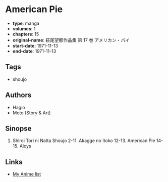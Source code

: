 # American Pie

-   **type**: manga
-   **volumes**: 1
-   **chapters**: 15
-   **original-name**: 萩尾望都作品集 第 17 巻 アメリカン・パイ
-   **start-date**: 1971-11-13
-   **end-date**: 1971-11-13

## Tags

-   shoujo

## Authors

-   Hagio
-   Moto (Story & Art)

## Sinopse

1. Shiroi Tori ni Natta Shoujo
   2-11. Akagge no Itoko
   12-13. American Pie
   14-15. Aloys

## Links

-   [My Anime list](https://myanimelist.net/manga/12911/American_Pie)

